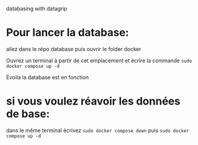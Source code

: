 databasing with datagrip

# Pour lancer la database:

allez dans le répo database puis ouvrir le folder docker

Ouvrez un terminal à partir de cet emplacement et écrire la commande `sudo docker compose up -d`

Évoila la database est en fonction

# si vous voulez réavoir les données de base:

dans le même terminal écrivez `sudo docker compose down` puis `sudo docker compose up -d`
